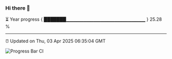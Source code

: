 ### Hi there 👋

⏳ Year progress { ███████▁▁▁▁▁▁▁▁▁▁▁▁▁▁▁▁▁▁▁▁▁▁▁ } 25.28 %

---

⏰ Updated on Thu, 03 Apr 2025 06:35:04 GMT

![Progress Bar CI](https://github.com/DhruviPatel157/GitHub-Actions-Demo/workflows/Progress%20Bar%20CI/badge.svg)
